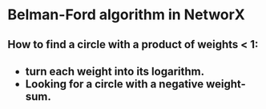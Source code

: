 <div>
  <h1>Belman-Ford algorithm in NetworX</h1>
  <H2>How to find a circle with a product of weights < 1:<H2>
    <ul>
      <li>turn each weight into its logarithm.</li>
      <li>Looking for a circle with a negative weight-sum.</li>
    </ul>
</div>
